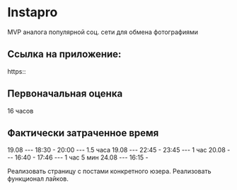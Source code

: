 # Instapro

MVP аналога популярной соц. сети для обмена фотографиями

## Ссылка на приложение:

https::

## Первоначальная оценка

16 часов

## Фактически затраченное время

19.08 --- 18:30 - 20:00 --- 1.5 часа 
19.08 --- 22:45 - 23:45 --- 1 час 
20.08 --- 16:40 - 17:46 --- 1 час 5 мин 
24.08 --- 16:15 - 



<!-- Интегрировать верстку списка постов с API. -->
<!-- Реализовать страницу добавления поста. -->

Реализовать страницу с постами конкретного юзера.
Реализовать функционал лайков.
